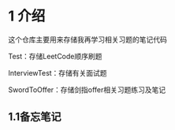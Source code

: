 # 1 介绍

这个仓库主要用来存储我再学习相关习题的笔记代码

Test：存储LeetCode顺序刷题

InterviewTest：存储有关面试题

SwordToOffer：存储剑指offer相关习题练习及笔记



## 1.1备忘笔记

